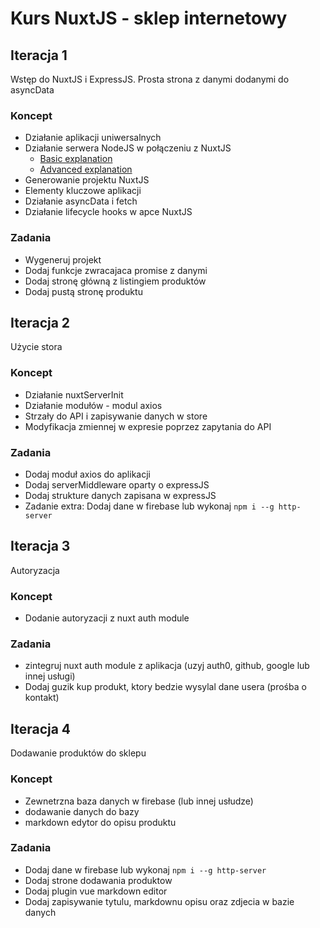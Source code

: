 
# Kurs NuxtJS - sklep internetowy

## Iteracja 1
Wstęp do NuxtJS i ExpressJS. Prosta strona z danymi dodanymi do asyncData

### Koncept
- Działanie aplikacji uniwersalnych
- Działanie serwera NodeJS w połączeniu z NuxtJS
    - [Basic explanation](https://zendev.com/2018/09/17/frontend-architecture-lessons-from-nuxt-js.html)
    - [Advanced explanation](https://medium.com/free-code-camp/universal-application-code-structure-in-nuxt-js-4cd014cc0baa)
- Generowanie projektu NuxtJS
- Elementy kluczowe aplikacji
- Działanie asyncData i fetch
- Działanie lifecycle hooks w apce NuxtJS

### Zadania
- Wygeneruj projekt
- Dodaj funkcje zwracajaca promise z danymi
- Dodaj stronę główną z listingiem produktów
- Dodaj pustą stronę produktu


## Iteracja 2
Użycie stora

### Koncept
- Działanie nuxtServerInit
- Działanie modułów - modul axios
- Strzały do API i zapisywanie danych w store
- Modyfikacja zmiennej w expresie poprzez zapytania do API

### Zadania
- Dodaj moduł axios do aplikacji
- Dodaj serverMiddleware oparty o expressJS
- Dodaj strukture danych zapisana w expressJS
- Zadanie extra: Dodaj dane w firebase lub wykonaj `npm i --g http-server`

## Iteracja 3
Autoryzacja

### Koncept
- Dodanie autoryzacji z nuxt auth module

### Zadania
- zintegruj nuxt auth module z aplikacja (uzyj auth0, github, google lub innej usługi)
- Dodaj guzik kup produkt, ktory bedzie wysylal dane usera (prośba o kontakt)

## Iteracja 4
Dodawanie produktów do sklepu

### Koncept
- Zewnetrzna baza danych w firebase (lub innej usłudze)
- dodawanie danych do bazy
- markdown edytor do opisu produktu

### Zadania
- Dodaj dane w firebase lub wykonaj `npm i --g http-server`
- Dodaj strone dodawania produktow
- Dodaj plugin vue markdown editor
- Dodaj zapisywanie tytulu, markdownu opisu oraz zdjecia w bazie danych
